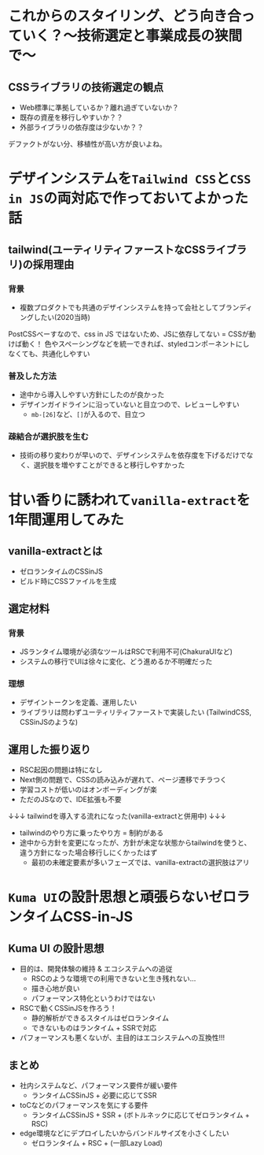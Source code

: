 # これからのスタイリング、どう向き合っていく？〜技術選定と事業成長の狭間で〜
## CSSライブラリの技術選定の観点
- Web標準に準拠しているか？離れ過ぎていないか？
- 既存の資産を移行しやすいか？？
- 外部ライブラリの依存度は少ないか？？

デファクトがない分、移植性が高い方が良いよね。

# デザインシステムを`Tailwind CSS`と`CSS in JS`の両対応で作っておいてよかった話
## tailwind(ユーティリティファーストなCSSライブラリ)の採用理由
### 背景
- 複数プロダクトでも共通のデザインシステムを持って会社としてブランディングしたい(2020当時)

PostCSSべーすなので、css in JS ではないため、JSに依存してない = CSSが動けば動く！
色やスペーシングなどを統一できれば、styledコンポーネントにしなくても、共通化しやすい

### 普及した方法
- 途中から導入しやすい方針にしたのが良かった
- デザインガイドラインに沿っていないと目立つので、レビューしやすい
  - `mb-[26]`など、`[]`が入るので、目立つ

### 疎結合が選択肢を生む
- 技術の移り変わりが早いので、デザインシステムを依存度を下げるだけでなく、選択肢を増やすことができると移行しやすかった


# 甘い香りに誘われて`vanilla-extract`を1年間運用してみた
## vanilla-extractとは
- ゼロランタイムのCSSinJS
- ビルド時にCSSファイルを生成

## 選定材料
### 背景
- JSランタイム環境が必須なツールはRSCで利用不可(ChakuraUIなど)
- システムの移行でUIは徐々に変化、どう進めるか不明確だった

### 理想
- デザイントークンを定義、運用したい
- ライブラリは問わずユーティリティファーストで実装したい (TailwindCSS, CSSinJSのような)

## 運用した振り返り
- RSC起因の問題は特になし
- Next側の問題で、CSSの読み込みが遅れて、ページ遷移でチラつく
- 学習コストが低いのはオンボーディングが楽
- ただのJSなので、IDE拡張も不要

↓↓↓ tailwindを導入する流れになった(vanilla-extractと併用中) ↓↓↓
- tailwindのやり方に乗ったやり方 = 制約がある
- 途中から方針を変更になったが、方針が未定な状態からtailwindを使うと、違う方針になった場合移行しにくかったはず
  - 最初の未確定要素が多いフェーズでは、vanilla-extractの選択肢はアリ

# `Kuma UI`の設計思想と頑張らないゼロランタイムCSS-in-JS
## Kuma UI の設計思想
- 目的は、開発体験の維持 & エコシステムへの追従
  - RSCのような環境での利用できないと生き残れない...
  - 描き心地が良い
  - パフォーマンス特化というわけではない
- RSCで動くCSSinJSを作ろう！
  - 静的解析ができるスタイルはゼロランタイム
  - できないものはランタイム + SSRで対応
- パフォーマンスも悪くないが、主目的はエコシステムへの互換性!!!

## まとめ
- 社内システムなど、パフォーマンス要件が緩い要件
  - ランタイムCSSinJS + 必要に応じてSSR
- toCなどのパフォーマンスを気にする要件
  - ランタイムCSSinJS + SSR + (ボトルネックに応じてゼロランタイム + RSC)
- edge環境などにデプロイしたいからバンドルサイズを小さくしたい
  - ゼロランタイム + RSC + (一部Lazy Load)
